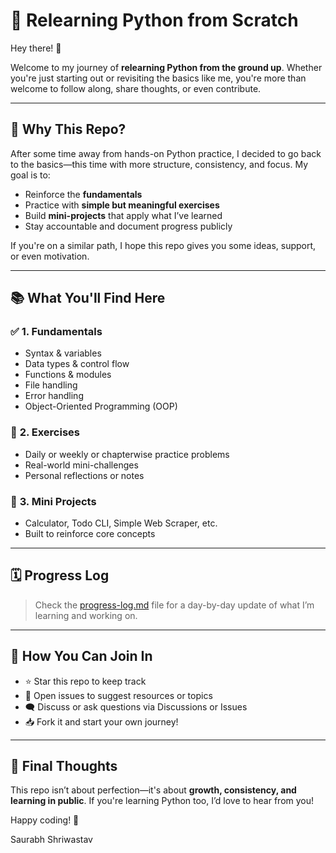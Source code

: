 # 🚀 Relearning Python from Scratch

Hey there! 👋

Welcome to my journey of **relearning Python from the ground up**. Whether you're just starting out or revisiting the basics like me, you're more than welcome to follow along, share thoughts, or even contribute.

---

## 📌 Why This Repo?

After some time away from hands-on Python practice, I decided to go back to the basics—this time with more structure, consistency, and focus. My goal is to:

* Reinforce the **fundamentals**
* Practice with **simple but meaningful exercises**
* Build **mini-projects** that apply what I’ve learned
* Stay accountable and document progress publicly

If you're on a similar path, I hope this repo gives you some ideas, support, or even motivation.

---

## 📚 What You'll Find Here

### ✅ **1. Fundamentals**

* Syntax & variables
* Data types & control flow
* Functions & modules
* File handling
* Error handling
* Object-Oriented Programming (OOP)

### 🧠 **2. Exercises**

* Daily or weekly or chapterwise practice problems
* Real-world mini-challenges
* Personal reflections or notes

### 🔧 **3. Mini Projects**

* Calculator, Todo CLI, Simple Web Scraper, etc.
* Built to reinforce core concepts

---

## 🗓️ Progress Log

> Check the [progress-log.md](./progress-log.md) file for a day-by-day update of what I’m learning and working on.

---

## 🤝 How You Can Join In

* ⭐ Star this repo to keep track
* 🧵 Open issues to suggest resources or topics
* 🗨️ Discuss or ask questions via Discussions or Issues
* 📥 Fork it and start your own journey!

---

## 💭 Final Thoughts

This repo isn’t about perfection—it's about **growth, consistency, and learning in public**.
If you're learning Python too, I’d love to hear from you!

Happy coding! 🐍

Saurabh Shriwastav
